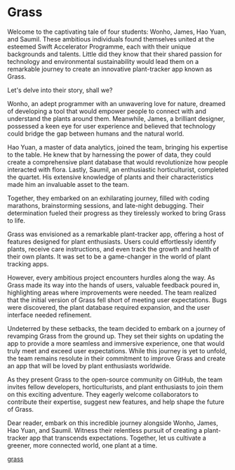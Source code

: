 # Grass
Welcome to the captivating tale of four students: Wonho, James, Hao Yuan, and Saumil. These ambitious individuals found themselves united at the esteemed Swift Accelerator Programme, each with their unique backgrounds and talents. Little did they know that their shared passion for technology and environmental sustainability would lead them on a remarkable journey to create an innovative plant-tracker app known as Grass.

Let's delve into their story, shall we?

Wonho, an adept programmer with an unwavering love for nature, dreamed of developing a tool that would empower people to connect with and understand the plants around them. Meanwhile, James, a brilliant designer, possessed a keen eye for user experience and believed that technology could bridge the gap between humans and the natural world.

Hao Yuan, a master of data analytics, joined the team, bringing his expertise to the table. He knew that by harnessing the power of data, they could create a comprehensive plant database that would revolutionize how people interacted with flora. Lastly, Saumil, an enthusiastic horticulturist, completed the quartet. His extensive knowledge of plants and their characteristics made him an invaluable asset to the team.

Together, they embarked on an exhilarating journey, filled with coding marathons, brainstorming sessions, and late-night debugging. Their determination fueled their progress as they tirelessly worked to bring Grass to life.

Grass was envisioned as a remarkable plant-tracker app, offering a host of features designed for plant enthusiasts. Users could effortlessly identify plants, receive care instructions, and even track the growth and health of their own plants. It was set to be a game-changer in the world of plant tracking apps.

However, every ambitious project encounters hurdles along the way. As Grass made its way into the hands of users, valuable feedback poured in, highlighting areas where improvements were needed. The team realized that the initial version of Grass fell short of meeting user expectations. Bugs were discovered, the plant database required expansion, and the user interface needed refinement.

Undeterred by these setbacks, the team decided to embark on a journey of revamping Grass from the ground up. They set their sights on updating the app to provide a more seamless and immersive experience, one that would truly meet and exceed user expectations. While this journey is yet to unfold, the team remains resolute in their commitment to improve Grass and create an app that will be loved by plant enthusiasts worldwide.

As they present Grass to the open-source community on GitHub, the team invites fellow developers, horticulturists, and plant enthusiasts to join them on this exciting adventure. They eagerly welcome collaborators to contribute their expertise, suggest new features, and help shape the future of Grass.

Dear reader, embark on this incredible journey alongside Wonho, James, Hao Yuan, and Saumil. Witness their relentless pursuit of creating a plant-tracker app that transcends expectations. Together, let us cultivate a greener, more connected world, one plant at a time.


[grass](https://app.swiftinsg.org/SAUMIL)
